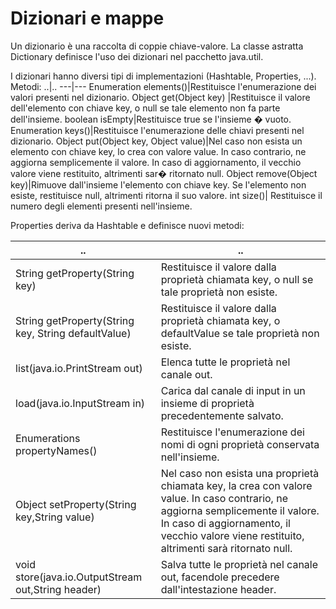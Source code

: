 # Dizionari e mappe

Un dizionario è una raccolta di coppie chiave-valore. La classe astratta Dictionary definisce l'uso dei dizionari nel pacchetto java.util.

I dizionari hanno diversi tipi di implementazioni (Hashtable, Properties, ...).
Metodi:
..|..
---|---
Enumeration elements()|Restituisce l'enumerazione dei valori presenti nel dizionario.
Object get(Object key)	|Restituisce il valore dell'elemento con chiave key, o null se tale elemento non fa parte dell'insieme.
boolean isEmpty|Restituisce true se l'insieme � vuoto.
Enumeration keys()|Restituisce l'enumerazione delle chiavi presenti nel dizionario.
Object put(Object key, Object value)|Nel caso non esista un elemento con chiave key, lo crea con valore value. In caso contrario, ne aggiorna semplicemente il valore. In caso di aggiornamento, il vecchio valore viene restituito, altrimenti sar� ritornato null.
Object remove(Object key)|Rimuove dall'insieme l'elemento con chiave key. Se l'elemento non esiste, restituisce null, altrimenti ritorna il suo valore.
int size()|	Restituisce il numero degli elementi presenti nell'insieme.


Properties deriva da Hashtable e definisce nuovi metodi:

..|..
---|---
String getProperty(String key)|Restituisce il valore dalla proprietà chiamata key, o null se tale proprietà non esiste.
String getProperty(String key, String defaultValue)|Restituisce il valore dalla proprietà chiamata key, o defaultValue se tale proprietà non esiste.
list(java.io.PrintStream out)|Elenca tutte le proprietà nel canale out.
load(java.io.InputStream in)|Carica dal canale di input in un insieme di proprietà precedentemente salvato.
Enumerations propertyNames()|Restituisce l'enumerazione dei nomi di ogni proprietà conservata nell'insieme.
Object setProperty(String key,String value)	|Nel caso non esista una	proprietà chiamata key, la crea con valore value. In caso contrario, ne aggiorna semplicemente il valore. In caso di aggiornamento, il  vecchio valore viene restituito, altrimenti sarà ritornato null.
void store(java.io.OutputStream out,String header)	|Salva tutte le proprietà nel 	canale out, facendole precedere dall'intestazione header.
